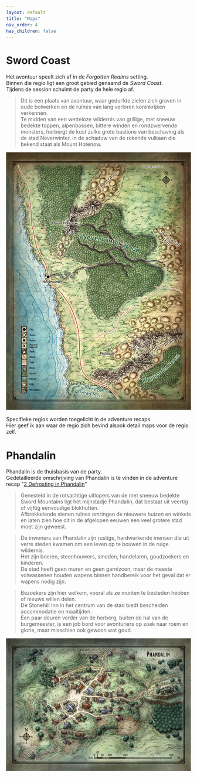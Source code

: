 ```yaml
---
layout: default
title: "Maps"
nav_order: 4
has_children: false
---
```


# Sword Coast

Het avontuur speelt zich af in de *Forgotten Realms* setting.  
Binnen die regio ligt een groot gebied genaamd de *Sword Coast*.  
Tijdens de session schuimt de party de hele regio af.

> Dit is een plaats van avontuur, waar gedurfde zielen zich graven in oude bolwerken en de ruïnes van lang verloren koninkrijken verkennen.  
Te midden van een wetteloze wildernis van grillige, met sneeuw bedekte toppen, alpenbossen, bittere winden en rondzwervende monsters, herbergt de kust zulke grote bastions van beschaving als de stad Neverwinter, in de schaduw van de rokende vulkaan die bekend staat als Mount Hotenow.

![Sword Coast](img/map_swordcoast.jpg)

Specifieke regios worden toegelicht in de adventure recaps.  
Hier geef ik aan waar de regio zich bevind alsook detail maps voor de regio zelf.

# Phandalin

Phandalin is de thuisbasis van de party.  
Gedetailleerde omschrijving van Phandalin is te vinden in de adventure recap "[2 Defrosting in Phandalin](adventure-recaps/2-defrosting-in-phandalin.md)"

> Genesteld in de rotsachtige uitlopers van de met sneeuw bedekte Sword Mountains ligt het mijnstadje Phandalin, dat bestaat uit veertig of vijftig eenvoudige blokhutten.  
Afbrokkelende stenen ruïnes omringen de nieuwere huizen en winkels en laten zien hoe dit in de afgelopen eeuwen een veel grotere stad moet zijn geweest.

> De inwoners van Phandalin zijn rustige, hardwerkende mensen die uit verre steden kwamen om een ​​leven op te bouwen in de ruige wildernis.  
Het zijn boeren, steenhouwers, smeden, handelaren, goudzoekers en kinderen.  
De stad heeft geen muren en geen garnizoen, maar de meeste volwassenen houden wapens binnen handbereik voor het geval dat er wapens nodig zijn.

> Bezoekers zijn hier welkom, vooral als ze munten te besteden hebben of nieuws willen delen.  
De Stonehill Inn in het centrum van de stad biedt bescheiden accommodatie en maaltijden.  
Een paar deuren verder van de herberg, buiten de hal van de burgemeester, is een job bord voor avonturiers op zoek naar roem en glorie, maar misschien ook gewoon wat goud.

![Phandalin](img/map_phandalin.jpg)
